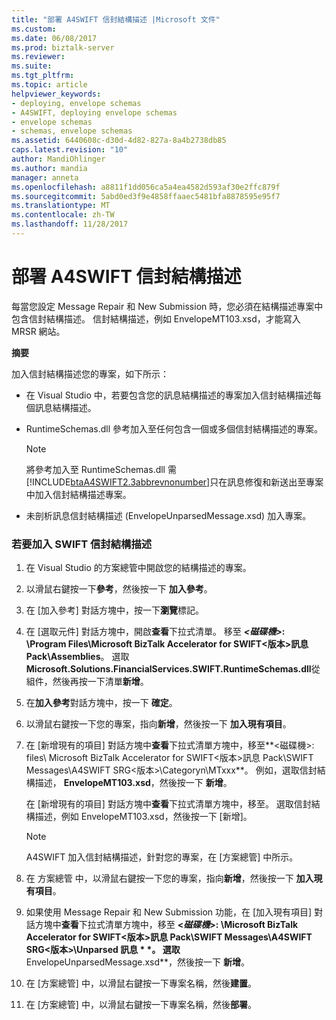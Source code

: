```yaml
---
title: "部署 A4SWIFT 信封結構描述 |Microsoft 文件"
ms.custom: 
ms.date: 06/08/2017
ms.prod: biztalk-server
ms.reviewer: 
ms.suite: 
ms.tgt_pltfrm: 
ms.topic: article
helpviewer_keywords:
- deploying, envelope schemas
- A4SWIFT, deploying envelope schemas
- envelope schemas
- schemas, envelope schemas
ms.assetid: 6440608c-d30d-4d82-827a-8a4b2738db85
caps.latest.revision: "10"
author: MandiOhlinger
ms.author: mandia
manager: anneta
ms.openlocfilehash: a8811f1dd056ca5a4ea4582d593af30e2ffc879f
ms.sourcegitcommit: 5abd0ed3f9e4858ffaaec5481bfa8878595e95f7
ms.translationtype: MT
ms.contentlocale: zh-TW
ms.lasthandoff: 11/28/2017
---
```

# <a name="deploying-a4swift-envelope-schemas"></a>部署 A4SWIFT 信封結構描述
每當您設定 Message Repair 和 New Submission 時，您必須在結構描述專案中包含信封結構描述。 信封結構描述，例如 EnvelopeMT103.xsd，才能寫入 MRSR 網站。  
  
 **摘要**  
  
 加入信封結構描述您的專案，如下所示：  
  
-   在 Visual Studio 中，若要包含您的訊息結構描述的專案加入信封結構描述每個訊息結構描述。  
  
-   RuntimeSchemas.dll 參考加入至任何包含一個或多個信封結構描述的專案。  
  
    > [!NOTE]
    >  將參考加入至 RuntimeSchemas.dll 需[!INCLUDE[btaA4SWIFT2.3abbrevnonumber](../../includes/btaa4swift2-3abbrevnonumber-md.md)]只在訊息修復和新送出至專案中加入信封結構描述專案。  
  
-   未剖析訊息信封結構描述 (EnvelopeUnparsedMessage.xsd) 加入專案。  
  
### <a name="to-add-a-swift-envelope-schema"></a>若要加入 SWIFT 信封結構描述  
  
1.  在 Visual Studio 的方案總管中開啟您的結構描述的專案。  
  
2.  以滑鼠右鍵按一下**參考**，然後按一下 **加入參考**。  
  
3.  在 [加入參考] 對話方塊中，按一下**瀏覽**標記。  
  
4.  在 [選取元件] 對話方塊中，開啟**查看**下拉式清單。 移至 ***\<磁碟機\>*: \Program Files\Microsoft BizTalk Accelerator for SWIFT\<版本\>訊息 Pack\Assemblies**。 選取**Microsoft.Solutions.FinancialServices.SWIFT.RuntimeSchemas.dll**從組件，然後再按一下清單**新增**。  
  
5.  在**加入參考**對話方塊中，按一下 **確定**。  
  
6.  以滑鼠右鍵按一下您的專案，指向**新增**，然後按一下 **加入現有項目**。  
  
7.  在 [新增現有的項目] 對話方塊中**查看**下拉式清單方塊中，移至**\<磁碟機\>: files\ Microsoft BizTalk Accelerator for SWIFT\<版本\>訊息 Pack\SWIFT Messages\A4SWIFT SRG\<版本\>\Categoryn\MTxxx**。 例如，選取信封結構描述， **EnvelopeMT103.xsd**，然後按一下 **新增**。  
  
     在 [新增現有的項目] 對話方塊中**查看**下拉式清單方塊中，移至。 選取信封結構描述，例如 EnvelopeMT103.xsd，然後按一下 [新增]。  
  
    > [!NOTE]
    >  A4SWIFT 加入信封結構描述，針對您的專案，在 [方案總管] 中所示。  
  
8.  在 方案總管 中，以滑鼠右鍵按一下您的專案，指向**新增**，然後按一下 **加入現有項目**。  
  
9. 如果使用 Message Repair 和 New Submission 功能，在 [加入現有項目] 對話方塊中**查看**下拉式清單方塊中，移至  **\<*磁碟機*\>: \Microsoft BizTalk Accelerator for SWIFT\<版本\>訊息 Pack\SWIFT Messages\A4SWIFT SRG\<版本\>\Unparsed 訊息 * *。 選取**EnvelopeUnparsedMessage.xsd**，然後按一下 **新增**。  
  
10. 在 [方案總管] 中，以滑鼠右鍵按一下專案名稱，然後**建置**。  
  
11. 在 [方案總管] 中，以滑鼠右鍵按一下專案名稱，然後**部署**。
